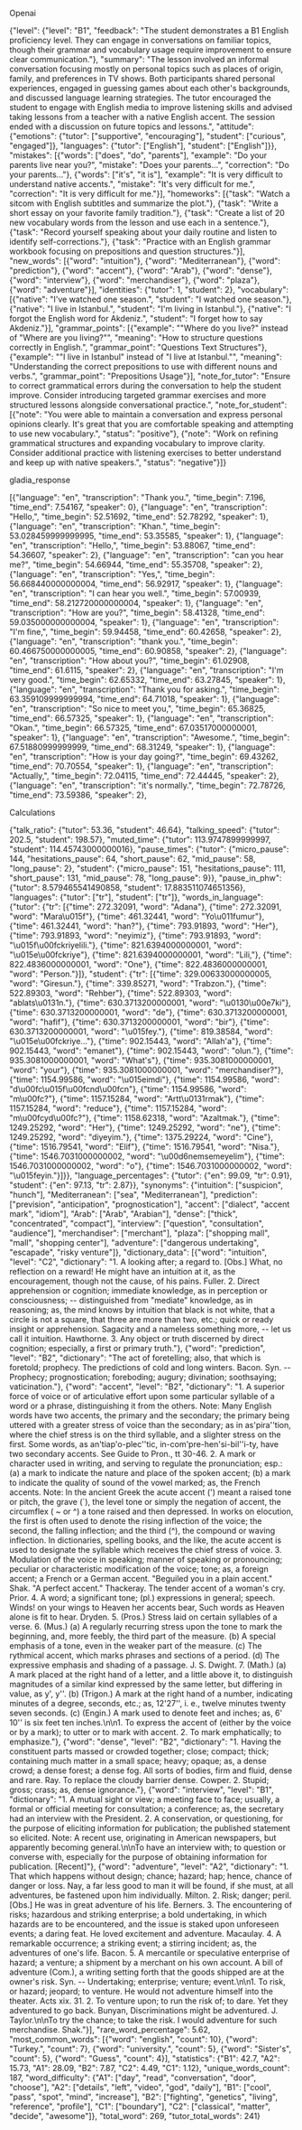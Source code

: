 Openai

{"level": {"level": "B1", "feedback": "The student demonstrates a B1 English proficiency level. They can engage in conversations on familiar topics, though their grammar and vocabulary usage require improvement to ensure clear communication."}, "summary": "The lesson involved an informal conversation focusing mostly on personal topics such as places of origin, family, and preferences in TV shows. Both participants shared personal experiences, engaged in guessing games about each other's backgrounds, and discussed language learning strategies. The tutor encouraged the student to engage with English media to improve listening skills and advised taking lessons from a teacher with a native English accent. The session ended with a discussion on future topics and lessons.", "attitude": {"emotions": {"tutor": ["supportive", "encouraging"], "student": ["curious", "engaged"]}, "languages": {"tutor": ["English"], "student": ["English"]}}, "mistakes": [{"words": ["does", "do", "parents"], "example": "Do your parents live near you?", "mistake": "Does your parents...", "correction": "Do your parents..."}, {"words": ["it's", "it is"], "example": "It is very difficult to understand native accents.", "mistake": "It's very difficult for me.", "correction": "It is very difficult for me."}], "homeworks": [{"task": "Watch a sitcom with English subtitles and summarize the plot."}, {"task": "Write a short essay on your favorite family tradition."}, {"task": "Create a list of 20 new vocabulary words from the lesson and use each in a sentence."}, {"task": "Record yourself speaking about your daily routine and listen to identify self-corrections."}, {"task": "Practice with an English grammar workbook focusing on prepositions and question structures."}], "new_words": [{"word": "intuition"}, {"word": "Mediterranean"}, {"word": "prediction"}, {"word": "accent"}, {"word": "Arab"}, {"word": "dense"}, {"word": "interview"}, {"word": "merchandiser"}, {"word": "plaza"}, {"word": "adventure"}], "identities": {"tutor": 1, "student": 2}, "vocabulary": [{"native": "I've watched one season.", "student": "I watched one season."}, {"native": "I live in Istanbul.", "student": "I'm living in Istanbul."}, {"native": "I forgot the English word for Akdeniz.", "student": "I forget how to say Akdeniz."}], "grammar_points": [{"example": "\"Where do you live?\" instead of \"Where are you living?\"", "meaning": "How to structure questions correctly in English.", "grammar_point": "Questions Text Structures"}, {"example": "\"I live in Istanbul\" instead of \"I live at Istanbul.\"", "meaning": "Understanding the correct prepositions to use with different nouns and verbs.", "grammar_point": "Prepositions Usage"}], "note_for_tutor": "Ensure to correct grammatical errors during the conversation to help the student improve. Consider introducing targeted grammar exercises and more structured lessons alongside conversational practice.", "note_for_student": [{"note": "You were able to maintain a conversation and express personal opinions clearly. It's great that you are comfortable speaking and attempting to use new vocabulary.", "status": "positive"}, {"note": "Work on refining grammatical structures and expanding vocabulary to improve clarity. Consider additional practice with listening exercises to better understand and keep up with native speakers.", "status": “negative"}]}



gladia_response 

[{"language": "en", "transcription": "Thank you.", "time_begin": 7.196, "time_end": 7.54167, "speaker": 0}, {"language": "en", "transcription": "Hello,", "time_begin": 52.51692, "time_end": 52.78292, "speaker": 1}, {"language": "en", "transcription": "Khan.", "time_begin": 53.028459999999995, "time_end": 53.35585, "speaker": 1}, {"language": "en", "transcription": "Hello,", "time_begin": 53.88067, "time_end": 54.36607, "speaker": 2}, {"language": "en", "transcription": "can you hear me?", "time_begin": 54.66944, "time_end": 55.35708, "speaker": 2}, {"language": "en", "transcription": "Yes,", "time_begin": 56.668440000000004, "time_end": 56.92917, "speaker": 1}, {"language": "en", "transcription": "I can hear you well.", "time_begin": 57.00939, "time_end": 58.212720000000004, "speaker": 1}, {"language": "en", "transcription": "How are you?", "time_begin": 58.41328, "time_end": 59.035000000000004, "speaker": 1}, {"language": "en", "transcription": "I'm fine,", "time_begin": 59.94458, "time_end": 60.42658, "speaker": 2}, {"language": "en", "transcription": "thank you.", "time_begin": 60.466750000000005, "time_end": 60.90858, "speaker": 2}, {"language": "en", "transcription": "How about you?", "time_begin": 61.02908, "time_end": 61.6115, "speaker": 2}, {"language": "en", "transcription": "I'm very good.", "time_begin": 62.65332, "time_end": 63.27845, "speaker": 1}, {"language": "en", "transcription": "Thank you for asking.", "time_begin": 63.359109999999994, "time_end": 64.71018, "speaker": 1}, {"language": "en", "transcription": "So nice to meet you,", "time_begin": 65.36825, "time_end": 66.57325, "speaker": 1}, {"language": "en", "transcription": "Okan.", "time_begin": 66.57325, "time_end": 67.03517000000001, "speaker": 1}, {"language": "en", "transcription": "Awesome.", "time_begin": 67.51880999999999, "time_end": 68.31249, "speaker": 1}, {"language": "en", "transcription": "How is your day going?", "time_begin": 69.43262, "time_end": 70.70554, "speaker": 1}, {"language": "en", "transcription": "Actually,", "time_begin": 72.04115, "time_end": 72.44445, "speaker": 2}, {"language": "en", "transcription": "it's normally.", "time_begin": 72.78726, "time_end": 73.59386, "speaker": 2},

Calculations 

{"talk_ratio": {"tutor": 53.36, "student": 46.64}, "talking_speed": {"tutor": 202.5, "student": 198.57}, "muted_time": {"tutor": 113.9747899999997, "student": 114.45743000000016}, "pause_times": {"tutor": {"micro_pause": 144, "hesitations_pause": 64, "short_pause": 62, "mid_pause": 58, "long_pause": 2}, "student": {"micro_pause": 151, "hesitations_pause": 111, "short_pause": 131, "mid_pause": 78, "long_pause": 9}}, "pause_in_phw": {"tutor": 8.579465541490858, "student": 17.883511074651356}, "languages": {"tutor": ["tr"], "student": ["tr"]}, "words_in_language": {"tutor": {"tr": [{"time": 272.32091, "word": "Adana"}, {"time": 272.32091, "word": "Mara\u015f"}, {"time": 461.32441, "word": "Yo\u011fumur"}, {"time": 461.32441, "word": "han?"}, {"time": 793.91893, "word": "Her"}, {"time": 793.91893, "word": "neyimiz"}, {"time": 793.91893, "word": "\u015f\u00fckriyelili."}, {"time": 821.6394000000001, "word": "\u015e\u00fckriye"}, {"time": 821.6394000000001, "word": "Lili,"}, {"time": 822.4836000000001, "word": "One"}, {"time": 822.4836000000001, "word": "Person."}]}, "student": {"tr": [{"time": 329.00633000000005, "word": "Giresun."}, {"time": 339.85271, "word": "Trabzon."}, {"time": 522.89303, "word": "Rehber"}, {"time": 522.89303, "word": "ablats\u0131n."}, {"time": 630.3713200000001, "word": "\u0130\u00e7ki"}, {"time": 630.3713200000001, "word": "de"}, {"time": 630.3713200000001, "word": "hafif"}, {"time": 630.3713200000001, "word": "bir"}, {"time": 630.3713200000001, "word": "\u015fey."}, {"time": 819.38584, "word": "\u015e\u00fckriye..."}, {"time": 902.15443, "word": "Allah'a"}, {"time": 902.15443, "word": "emanet"}, {"time": 902.15443, "word": "olun."}, {"time": 935.3081000000001, "word": "What's"}, {"time": 935.3081000000001, "word": "your"}, {"time": 935.3081000000001, "word": "merchandiser?"}, {"time": 1154.99586, "word": "\u015eimdi"}, {"time": 1154.99586, "word": "d\u00fc\u015f\u00fcnd\u00fcn"}, {"time": 1154.99586, "word": "m\u00fc?"}, {"time": 1157.15284, "word": "Artt\u0131rmak"}, {"time": 1157.15284, "word": "reduce"}, {"time": 1157.15284, "word": "m\u00fcyd\u00fc?"}, {"time": 1158.62318, "word": "Azaltmak."}, {"time": 1249.25292, "word": "Her"}, {"time": 1249.25292, "word": "ne"}, {"time": 1249.25292, "word": "diyeyim."}, {"time": 1375.29224, "word": "Cine"}, {"time": 1516.79541, "word": "Elif"}, {"time": 1516.79541, "word": "Nisa."}, {"time": 1546.7031000000002, "word": "\u00d6nemsemeyelim"}, {"time": 1546.7031000000002, "word": "o"}, {"time": 1546.7031000000002, "word": "\u015feyin."}]}}, "language_percentages": {"tutor": {"en": 99.09, "tr": 0.91}, "student": {"en": 97.13, "tr": 2.87}}, "synonyms": {"intuition": ["suspicion", "hunch"], "Mediterranean": ["sea", "Mediterranean"], "prediction": ["prevision", "anticipation", "prognostication"], "accent": ["dialect", "accent mark", "idiom"], "Arab": ["Arab", "Arabian"], "dense": ["thick", "concentrated", "compact"], "interview": ["question", "consultation", "audience"], "merchandiser": ["merchant"], "plaza": ["shopping mall", "mall", "shopping center"], "adventure": ["dangerous undertaking", "escapade", "risky venture"]}, "dictionary_data": [{"word": "intuition", "level": "C2", "dictionary": "1. A looking after; a regard to. [Obs.] What, no reflection on a reward! He might have an intuition at it, as the encouragement, though not the cause, of his pains. Fuller. 2. Direct apprehension or cognition; immediate knowledge, as in perception or consciousness; -- distinguished from \"mediate\" knowledge, as in reasoning; as, the mind knows by intuition that black is not white, that a circle is not a square, that three are more than two, etc.; quick or ready insight or apprehension. Sagacity and a nameless something more, -- let us call it intuition. Hawthorne. 3. Any object or truth discerned by direct cognition; especially, a first or primary truth."}, {"word": "prediction", "level": "B2", "dictionary": "The act of foretelling; also, that which is foretold; prophecy. The predictions of cold and long winters. Bacon. Syn. -- Prophecy; prognostication; foreboding; augury; divination; soothsaying; vaticination."}, {"word": "accent", "level": "B2", "dictionary": "1. A superior force of voice or of articulative effort upon some particular syllable of a word or a phrase, distinguishing it from the others. Note: Many English words have two accents, the primary and the secondary; the primary being uttered with a greater stress of voice than the secondary; as in as'pira''tion, where the chief stress is on the third syllable, and a slighter stress on the first. Some words, as an'tiap'o-plec''tic, in-com'pre-hen'si-bil''i-ty, have two secondary accents. See Guide to Pron., tt 30-46. 2. A mark or character used in writing, and serving to regulate the pronunciation; esp.: (a) a mark to indicate the nature and place of the spoken accent; (b) a mark to indicate the quality of sound of the vowel marked; as, the French accents. Note: In the ancient Greek the acute accent (') meant a raised tone or pitch, the grave (`), the level tone or simply the negation of accent, the circumflex ( ~ or ^) a tone raised and then depressed. In works on elocution, the first is often used to denote the rising inflection of the voice; the second, the falling inflection; and the third (^), the compound or waving inflection. In dictionaries, spelling books, and the like, the acute accent is used to designate the syllable which receives the chief stress of voice. 3. Modulation of the voice in speaking; manner of speaking or pronouncing; peculiar or characteristic modification of the voice; tone; as, a foreign accent; a French or a German accent. \"Beguiled you in a plain accent.\" Shak. \"A perfect accent.\" Thackeray. The tender accent of a woman's cry. Prior. 4. A word; a significant tone; (pl.) expressions in general; speech. Winds! on your wings to Heaven her accents bear, Such words as Heaven alone is fit to hear. Dryden. 5. (Pros.)  Stress laid on certain syllables of a verse. 6. (Mus.) (a) A regularly recurring stress upon the tone to mark the beginning, and, more feebly, the third part of the measure. (b) A special emphasis of a tone, even in the weaker part of the measure. (c) The rythmical accent, which marks phrases and sections of a period. (d) The expressive emphasis and shading of a passage. J. S. Dwight. 7. (Math.) (a) A mark placed at the right hand of a letter, and a little above it, to distinguish magnitudes of a similar kind expressed by the same letter, but differing in value, as y', y''. (b) (Trigon.) A mark at the right hand of a number, indicating minutes of a degree, seconds, etc.; as, 12'27'', i. e., twelve minutes twenty seven seconds. (c) (Engin.) A mark used to denote feet and inches; as, 6' 10'' is six feet ten inches.\n\n1. To express the accent of (either by the voice or by a mark); to utter or to mark with accent. 2. To mark emphatically; to emphasize."}, {"word": "dense", "level": "B2", "dictionary": "1. Having the constituent parts massed or crowded together; close; compact; thick; containing much matter in a small space; heavy; opaque; as, a dense crowd; a dense forest; a dense fog. All sorts of bodies, firm and fluid, dense and rare. Ray. To replace the cloudy barrier dense. Cowper. 2. Stupid; gross; crass; as, dense ignorance."}, {"word": "interview", "level": "B1", "dictionary": "1. A mutual sight or view; a meeting face to face; usually, a formal or official meeting for consultation; a conference; as, the secretary had an interview with the President. 2. A conservation, or questioning, for the purpose of eliciting information for publication; the published statement so elicited. Note: A recent use, originating in American newspapers, but apparently becoming general.\n\nTo have an interview with; to question or converse with, especially for the purpose of obtaining information for publication. [Recent]"}, {"word": "adventure", "level": "A2", "dictionary": "1. That which happens without design; chance; hazard; hap; hence, chance of danger or loss. Nay, a far less good to man it will be found, if she must, at all adventures, be fastened upon him individually. Milton. 2. Risk; danger; peril. [Obs.] He was in great adventure of his life. Berners. 3. The encountering of risks; hazardous and striking enterprise; a bold undertaking, in which hazards are to be encountered, and the issue is staked upon unforeseen events; a daring feat. He loved excitement and adventure. Macaulay. 4. A remarkable occurrence; a striking event; a stirring incident; as, the adventures of one's life. Bacon. 5. A mercantile or speculative enterprise of hazard; a venture; a shipment by a merchant on his own account. A bill of adventure (Com.), a writing setting forth that the goods shipped are at the owner's risk. Syn. -- Undertaking; enterprise; venture; event.\n\n1. To risk, or hazard; jeopard; to venture. He would not adventure himself into the theater. Acts xix. 31. 2. To venture upon; to run the risk of; to dare. Yet they adventured to go back. Bunyan, Discriminations might be adventured. J. Taylor.\n\nTo try the chance; to take the risk. I would adventure for such merchandise. Shak."}], "rare_word_percentage": 5.62, "most_common_words": [{"word": "english", "count": 10}, {"word": "Turkey.", "count": 7}, {"word": "university.", "count": 5}, {"word": "Sister's", "count": 5}, {"word": "Guess", "count": 4}], "statistics": {"B1": 42.7, "A2": 15.73, "A1": 28.09, "B2": 7.87, "C2": 4.49, "C1": 1.12}, "unique_words_count": 187, "word_difficulty": {"A1": ["day", "read", "conversation", "door", "choose"], "A2": ["details", "left", "video", "god", "daily"], "B1": ["cool", "pass", "spot", "mind", "increase"], "B2": ["fighting", "genetics", "living", "reference", "profile"], "C1": ["boundary"], "C2": ["classical", "matter", "decide", "awesome"]}, "total_word": 269, "tutor_total_words": 241}